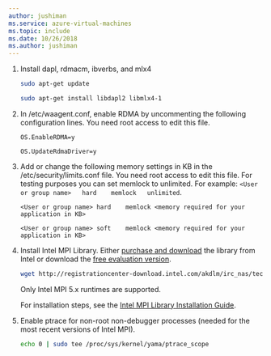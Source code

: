 ```yaml
---
author: jushiman
ms.service: azure-virtual-machines
ms.topic: include
ms.date: 10/26/2018
ms.author: jushiman
---
```

1. Install dapl, rdmacm, ibverbs, and mlx4

   ```bash
   sudo apt-get update

   sudo apt-get install libdapl2 libmlx4-1

   ```

2. In /etc/waagent.conf, enable RDMA by uncommenting the following configuration lines. You need root access to edit this file.
  
   ```
   OS.EnableRDMA=y

   OS.UpdateRdmaDriver=y
   ```

3. Add or change the following memory settings in KB in the /etc/security/limits.conf file. You need root access to edit this file. For testing purposes you can set memlock to unlimited. For example: `<User or group name>   hard    memlock   unlimited`.

   ```
   <User or group name> hard    memlock <memory required for your application in KB>

   <User or group name> soft    memlock <memory required for your application in KB>
   ```
  
4. Install Intel MPI Library. Either [purchase and download](https://software.intel.com/intel-mpi-library/) the library from Intel or download the [free evaluation version](https://registrationcenter.intel.com/en/forms/?productid=1740).

   ```bash
   wget http://registrationcenter-download.intel.com/akdlm/irc_nas/tec/9278/l_mpi_p_5.1.3.223.tgz
   ```
 
   Only Intel MPI 5.x runtimes are supported.
 
   For installation steps, see the [Intel MPI Library Installation Guide](https://registrationcenter-download.intel.com/akdlm/irc_nas/1718/INSTALL.html?lang=en&fileExt=.html).

5. Enable ptrace for non-root non-debugger processes (needed for the most recent versions of Intel MPI).
 
   ```bash
   echo 0 | sudo tee /proc/sys/kernel/yama/ptrace_scope
   ```
